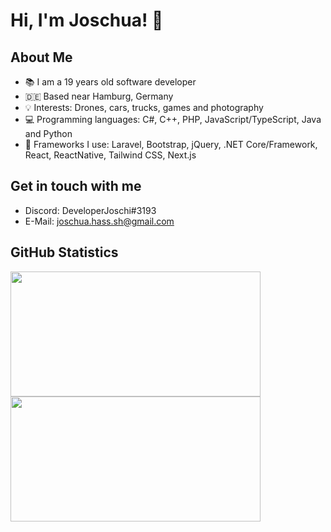 # Hi, I'm Joschua! :wave:

## About Me
- :books: I am a 19 years old software developer
- 🇩🇪 Based near Hamburg, Germany
- :bulb: Interests: Drones, cars, trucks, games and photography
- :computer: Programming languages: C#, C++, PHP, JavaScript/TypeScript, Java and Python
- :hammer: Frameworks I use: Laravel, Bootstrap, jQuery, .NET Core/Framework, React, ReactNative, Tailwind CSS, Next.js

## Get in touch with me
- Discord: DeveloperJoschi#3193
- E-Mail: joschua.hass.sh@gmail.com

## GitHub Statistics
<img src="https://github-readme-stats.vercel.app/api?username=joschiservice&show_icons=true&theme=react&layout=compact" height="200" width="400">
<img src="https://github-readme-stats.vercel.app/api/top-langs/?username=joschiservice&theme=react&layout=compact"  height="200" width="400"/>

